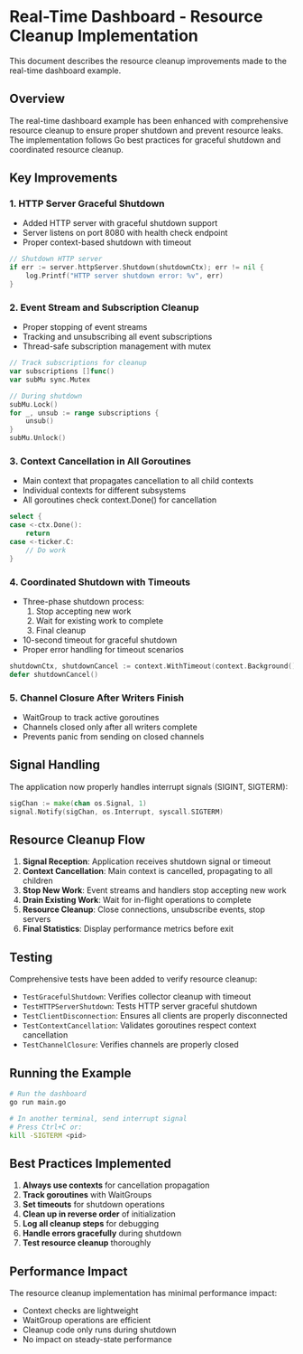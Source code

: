 # Real-Time Dashboard - Resource Cleanup Implementation

This document describes the resource cleanup improvements made to the real-time dashboard example.

## Overview

The real-time dashboard example has been enhanced with comprehensive resource cleanup to ensure proper shutdown and prevent resource leaks. The implementation follows Go best practices for graceful shutdown and coordinated resource cleanup.

## Key Improvements

### 1. HTTP Server Graceful Shutdown

- Added HTTP server with graceful shutdown support
- Server listens on port 8080 with health check endpoint
- Proper context-based shutdown with timeout

```go
// Shutdown HTTP server
if err := server.httpServer.Shutdown(shutdownCtx); err != nil {
    log.Printf("HTTP server shutdown error: %v", err)
}
```

### 2. Event Stream and Subscription Cleanup

- Proper stopping of event streams
- Tracking and unsubscribing all event subscriptions
- Thread-safe subscription management with mutex

```go
// Track subscriptions for cleanup
var subscriptions []func()
var subMu sync.Mutex

// During shutdown
subMu.Lock()
for _, unsub := range subscriptions {
    unsub()
}
subMu.Unlock()
```

### 3. Context Cancellation in All Goroutines

- Main context that propagates cancellation to all child contexts
- Individual contexts for different subsystems
- All goroutines check context.Done() for cancellation

```go
select {
case <-ctx.Done():
    return
case <-ticker.C:
    // Do work
}
```

### 4. Coordinated Shutdown with Timeouts

- Three-phase shutdown process:
  1. Stop accepting new work
  2. Wait for existing work to complete
  3. Final cleanup
- 10-second timeout for graceful shutdown
- Proper error handling for timeout scenarios

```go
shutdownCtx, shutdownCancel := context.WithTimeout(context.Background(), 10*time.Second)
defer shutdownCancel()
```

### 5. Channel Closure After Writers Finish

- WaitGroup to track active goroutines
- Channels closed only after all writers complete
- Prevents panic from sending on closed channels

## Signal Handling

The application now properly handles interrupt signals (SIGINT, SIGTERM):

```go
sigChan := make(chan os.Signal, 1)
signal.Notify(sigChan, os.Interrupt, syscall.SIGTERM)
```

## Resource Cleanup Flow

1. **Signal Reception**: Application receives shutdown signal or timeout
2. **Context Cancellation**: Main context is cancelled, propagating to all children
3. **Stop New Work**: Event streams and handlers stop accepting new work
4. **Drain Existing Work**: Wait for in-flight operations to complete
5. **Resource Cleanup**: Close connections, unsubscribe events, stop servers
6. **Final Statistics**: Display performance metrics before exit

## Testing

Comprehensive tests have been added to verify resource cleanup:

- `TestGracefulShutdown`: Verifies collector cleanup with timeout
- `TestHTTPServerShutdown`: Tests HTTP server graceful shutdown
- `TestClientDisconnection`: Ensures all clients are properly disconnected
- `TestContextCancellation`: Validates goroutines respect context cancellation
- `TestChannelClosure`: Verifies channels are properly closed

## Running the Example

```bash
# Run the dashboard
go run main.go

# In another terminal, send interrupt signal
# Press Ctrl+C or:
kill -SIGTERM <pid>
```

## Best Practices Implemented

1. **Always use contexts** for cancellation propagation
2. **Track goroutines** with WaitGroups
3. **Set timeouts** for shutdown operations
4. **Clean up in reverse order** of initialization
5. **Log all cleanup steps** for debugging
6. **Handle errors gracefully** during shutdown
7. **Test resource cleanup** thoroughly

## Performance Impact

The resource cleanup implementation has minimal performance impact:
- Context checks are lightweight
- WaitGroup operations are efficient
- Cleanup code only runs during shutdown
- No impact on steady-state performance